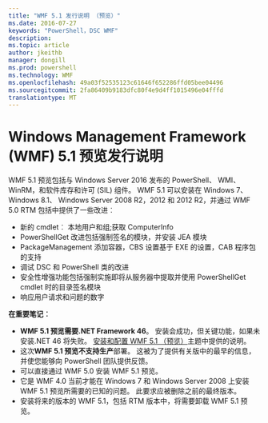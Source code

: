```yaml
---
title: "WMF 5.1 发行说明 （预览）"
ms.date: 2016-07-27
keywords: "PowerShell，DSC WMF"
description: 
ms.topic: article
author: jkeithb
manager: dongill
ms.prod: powershell
ms.technology: WMF
ms.openlocfilehash: 49a03f52535123c61646f652286ffd05bee04496
ms.sourcegitcommit: 2fa86409b9183dfc80f4e9d4ff1015496e04fffd
translationtype: MT
---
```

# Windows Management Framework (WMF) 5.1 预览发行说明 #

WMF 5.1 预览包括与 Windows Server 2016 发布的 PowerShell、 WMI、 WinRM，和软件库存和许可 (SIL) 组件。 WMF 5.1 可以安装在 Windows 7、 Windows 8.1、 Windows Server 2008 R2，2012 和 2012 R2，并通过 WMF 5.0 RTM 包括中提供了一些改进︰

- 新的 cmdlet︰ 本地用户和组;获取 ComputerInfo
- PowerShellGet 改进包括强制签名的模块，并安装 JEA 模块
- PackageManagement 添加容器，CBS 设置基于 EXE 的设置，CAB 程序包的支持
- 调试 DSC 和 PowerShell 类的改进
- 安全性增强功能包括强制实施即将从服务器中提取并使用 PowerShellGet cmdlet 时的目录签名模块
- 响应用户请求和问题的数字

**在重要笔记︰**

- **WMF 5.1 预览需要.NET Framework 46**。 安装会成功，但关键功能，如果未安装.NET 46 将失败。 [安装和配置 WMF 5.1 （预览）](https://msdn.microsoft.com/en-us/powershell/wmf/5.1/install-configure)主题中提供的说明。 
- 这次**WMF 5.1 预览不支持生产**部署。 这被为了提供有关版中的最早的信息，并使您能够向 PowerShell 团队提供反馈。
- 可以直接通过 WMF 5.0 安装 WMF 5.1 预览。
- 它是 WMF 4.0 当前才能在 Windows 7 和 Windows Server 2008 上安装 WMF 5.1 预览所需要的已知的问题。 此要求应被删除之前的最终版本。
- 安装将来的版本的 WMF 5.1，包括 RTM 版本中，将需要卸载 WMF 5.1 预览。

